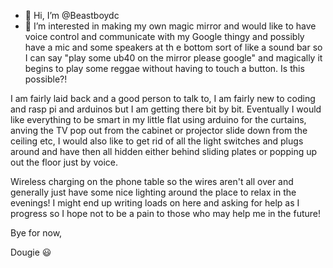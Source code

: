 - 👋 Hi, I’m @Beastboydc
- 👀 I’m interested in making my own magic mirror and would like to have voice control 
and communicate with my Google thingy and possibly have a mic and some speakers at th
e bottom sort of like a sound bar so I can say "play some ub40 on the mirror please google" 
and magically it begins to play some reggae without having to touch a button. Is this possible?! 

I am fairly laid back and a good person to talk to, I am fairly new to coding and rasp pi and
 arduinos but I am getting there bit by bit. Eventually I would like everything to be smart in 
my little flat using arduino for the curtains, anving the TV pop out from the cabinet or projector
 slide down from the ceiling etc, I would also like to get rid of all the light switches and plugs 
around and have then all hidden either behind sliding plates or popping up out the floor just by voice.

Wireless charging on the phone table so the wires aren't all over and generally just have some nice lighting 
around the place to relax in the evenings! I might end up writing loads on here and asking for help as I progress
so I hope not to be a pain to those who may help me in the future!

Bye for now, 

Dougie 😃 
